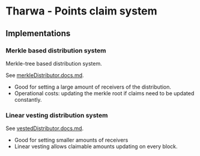 # Tharwa - Points claim system

## Implementations

### Merkle based distribution system

Merkle-tree based distribution system. 

See [merkleDistributor.docs.md](./doc/merkleDistributor.docs.md).

- Good for setting a large amount of receivers of the distribution. 
- Operational costs: updating the merkle root if claims need to be updated constantly.

### Linear vesting distribution system

See [vestedDistributor.docs.md](./doc/vestedDistributor.docs.md). 

- Good for setting smaller amounts of receivers
- Linear vesting allows claimable amounts updating on every block. 
